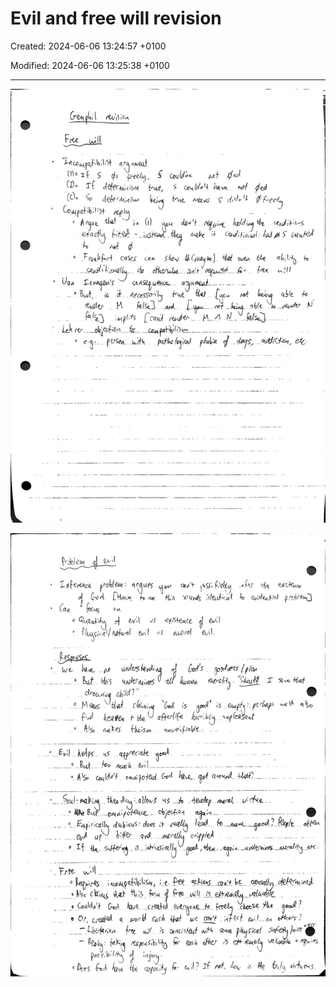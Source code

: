 # Evil and free will revision

Created: 2024-06-06 13:24:57 +0100

Modified: 2024-06-06 13:25:38 +0100

---

![](../../media/Year-1-General-Evil-and-free-will-revision-image1.jpeg)



![](../../media/Year-1-General-Evil-and-free-will-revision-image2.jpeg)




